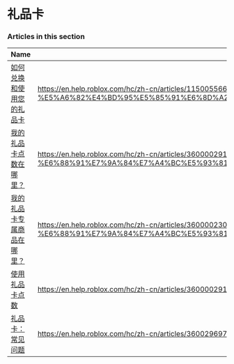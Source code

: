 # 礼品卡  
### Articles in this section
Name|URL
-|-
[如何兑换和使用您的礼品卡](./如何兑换和使用您的礼品卡.html) |https://en.help.roblox.com/hc/zh-cn/articles/115005566223-%E5%A6%82%E4%BD%95%E5%85%91%E6%8D%A2%E5%92%8C%E4%BD%BF%E7%94%A8%E6%82%A8%E7%9A%84%E7%A4%BC%E5%93%81%E5%8D%A1
[我的礼品卡点数在哪里？](./我的礼品卡点数在哪里？.html) |https://en.help.roblox.com/hc/zh-cn/articles/360000291806-%E6%88%91%E7%9A%84%E7%A4%BC%E5%93%81%E5%8D%A1%E7%82%B9%E6%95%B0%E5%9C%A8%E5%93%AA%E9%87%8C
[我的礼品卡专属商品在哪里？](./我的礼品卡专属商品在哪里？.html) |https://en.help.roblox.com/hc/zh-cn/articles/360000230863-%E6%88%91%E7%9A%84%E7%A4%BC%E5%93%81%E5%8D%A1%E4%B8%93%E5%B1%9E%E5%95%86%E5%93%81%E5%9C%A8%E5%93%AA%E9%87%8C
[使用礼品卡点数](./使用礼品卡点数.html) |https://en.help.roblox.com/hc/zh-cn/articles/360000291786-%E4%BD%BF%E7%94%A8%E7%A4%BC%E5%93%81%E5%8D%A1%E7%82%B9%E6%95%B0
[礼品卡：常见问题](./礼品卡：常见问题.html) |https://en.help.roblox.com/hc/zh-cn/articles/360029697131-%E7%A4%BC%E5%93%81%E5%8D%A1-%E5%B8%B8%E8%A7%81%E9%97%AE%E9%A2%98